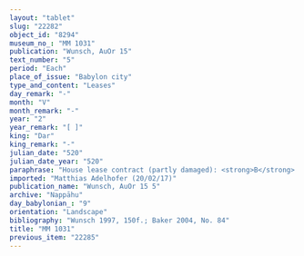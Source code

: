 ```yaml
---
layout: "tablet"
slug: "22282"
object_id: "8294"
museum_no_: "MM 1031"
publication: "Wunsch, AuOr 15"
text_number: "5"
period: "Each"
place_of_issue: "Babylon city"
type_and_content: "Leases"
day_remark: "-"
month: "V"
month_remark: "-"
year: "2"
year_remark: "[ ]"
king: "Dar"
king_remark: "-"
julian_date: "520"
julian_date_year: "520"
paraphrase: "House lease contract (partly damaged): <strong>B</strong> gives to <strong>A</strong> his house that is next to that of <strong>C</strong> for [x amount of silver] until the month Ta&scaron;rītu (VII). 2 witnesses and the scribe ([Mar]duk-&scaron;umu-uṣur/Nab&ucirc;-&scaron;umu-uṣur//Ileˀˀi-Marduk).<br /> &nbsp;<br /> <strong>A </strong>= Nab&ucirc;-lū-salim/Iddin-Nab&ucirc;; <strong>B</strong> = Iddin-Nab&ucirc;/Nab&ucirc;-bān-zēri//Nappāhu; <strong>C</strong> = Ṭāb-ṣilli-Marduk/Balāṭu//Rab-ban&ecirc;<br /> &nbsp;"
imported: "Matthias Adelhofer (20/02/17)"
publication_name: "Wunsch, AuOr 15 5"
archive: "Nappāhu"
day_babylonian_: "9"
orientation: "Landscape"
bibliography: "Wunsch 1997, 150f.; Baker 2004, No. 84"
title: "MM 1031"
previous_item: "22285"
---
```

